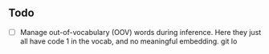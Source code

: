 ## Todo

- [ ] Manage out-of-vocabulary (OOV) words during inference. Here they just all have code 1 in the vocab, and no meaningful embedding.
git lo
